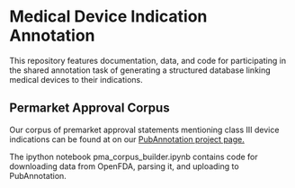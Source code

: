 # Medical Device Indication Annotation

This repository features documentation, data, and code for participating in the shared annotation task of generating a structured database linking medical devices to their indications.

## Permarket Approval Corpus

Our corpus of premarket approval statements mentioning class III device indications can be found at on our [PubAnnotation project page.](http://pubannotation.org/projects/blah6_medical_device)

The ipython notebook pma_corpus_builder.ipynb contains code for downloading data from OpenFDA, parsing it, and uploading to PubAnnotation.
